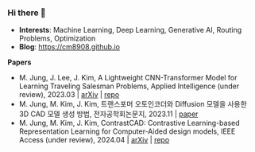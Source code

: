 ### Hi there 👋

- **Interests**: Machine Learning, Deep Learning, Generative AI, Routing Problems, Optimization
- **Blog**: https://cm8908.github.io

**Papers**
- M. Jung, J. Lee, J. Kim, A Lightweight CNN-Transformer Model for Learning Traveling Salesman Problems, Applied Intelligence (under review), 2023.03 | [arXiv](https://arxiv.org/abs/2305.01883) | [repo](https://github.com/cm8908/CNN_Transformer3)
- M. Jung, M. Kim, J. Kim, 트랜스포머 오토인코더와 Diffusion 모델을 사용한 3D CAD 모델 생성 방법, 전자공학회논문지, 2023.11 | [paper](https://paper.cricit.kr/user/listview/ieie2018/doc_rdoc.asp?catvalue=3&returnVal=RD_R&organCode=ieie&organCode2=ieie01&yearmonth=202312&page=1&dn=426996&step=&usernum=0&seid=)
- M. Jung, M. Kim, J. Kim, ContrastCAD: Contrastive Learning-based Representation Learning for Computer-Aided design models, IEEE Access (under review), 2024.04 | [arXiv](https://arxiv.org/abs/2404.01645) | [repo](https://github.com/cm8908/ContrastCAD)

<!--
**Competitions**
- Dacon: 구내식당 식수 인원 예측 AI 경진대회 (Tabular | Regression) 8/480 (1.67%)
- Dacon: 저해상도 조류 이미지 분류 AI 경진대회(Vision | Classification) 66/385 (17.14%)
- [Opti Grand Challenge 2024](https://optichallenge.com/) (Optimization) In Progress
  

**Personal Projects**
- Pathage: Simple Flask based online library of deep TSP solvers
  
<!--
**cm8908/cm8908** is a ✨ _special_ ✨ repository because its `README.md` (this file) appears on your GitHub profile.

Here are some ideas to get you started:

- 🔭 I’m currently working on ...
- 🌱 I’m currently learning ...
- 👯 I’m looking to collaborate on ...
- 🤔 I’m looking for help with ...
- 💬 Ask me about ...
- 📫 How to reach me: ...
- 😄 Pronouns: ...
- ⚡ Fun fact: ...
-->
